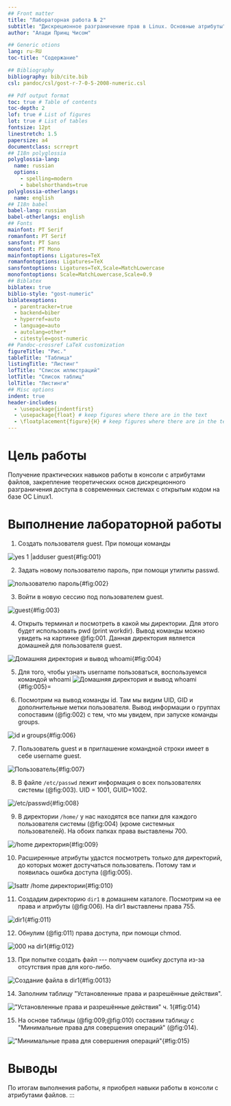 ```yaml
---
## Front matter
title: "Лабораторная работа № 2"
subtitle: "Дискреционное разграничение прав в Linux. Основные атрибуты"
author: "Алади Принц Чисом"

## Generic otions
lang: ru-RU
toc-title: "Содержание"

## Bibliography
bibliography: bib/cite.bib
csl: pandoc/csl/gost-r-7-0-5-2008-numeric.csl

## Pdf output format
toc: true # Table of contents
toc-depth: 2
lof: true # List of figures
lot: true # List of tables
fontsize: 12pt
linestretch: 1.5
papersize: a4
documentclass: scrreprt
## I18n polyglossia
polyglossia-lang:
  name: russian
  options:
	- spelling=modern
	- babelshorthands=true
polyglossia-otherlangs:
  name: english
## I18n babel
babel-lang: russian
babel-otherlangs: english
## Fonts
mainfont: PT Serif
romanfont: PT Serif
sansfont: PT Sans
monofont: PT Mono
mainfontoptions: Ligatures=TeX
romanfontoptions: Ligatures=TeX
sansfontoptions: Ligatures=TeX,Scale=MatchLowercase
monofontoptions: Scale=MatchLowercase,Scale=0.9
## Biblatex
biblatex: true
biblio-style: "gost-numeric"
biblatexoptions:
  - parentracker=true
  - backend=biber
  - hyperref=auto
  - language=auto
  - autolang=other*
  - citestyle=gost-numeric
## Pandoc-crossref LaTeX customization
figureTitle: "Рис."
tableTitle: "Таблица"
listingTitle: "Листинг"
lofTitle: "Список иллюстраций"
lotTitle: "Список таблиц"
lolTitle: "Листинги"
## Misc options
indent: true
header-includes:
  - \usepackage{indentfirst}
  - \usepackage{float} # keep figures where there are in the text
  - \floatplacement{figure}{H} # keep figures where there are in the text
---
```


# Цель работы

Получение практических навыков работы в консоли с атрибутами файлов, закрепление теоретических основ дискреционного разграничения доступа в современных системах с открытым кодом на базе ОС Linux1.

# Выполнение лабораторной работы

1. Создать пользователя guest. При помощи команды 

![yes 1 |adduser guest](image/1.png){#fig:001}

2. Задать новому пользователю пароль, при помощи утилиты passwd.

![пользователю пароль](image/2.png){#fig:002}

3. Войти в новую сессию под пользователем guest.

![guest](image/3.png){#fig:003}

4. Открыть терминал и посмотреть в какой мы директории. Для этого будет использовать pwd (print workdir). Вывод команды можно увидеть на картинке @fig:001. Данная директория является домашней для пользователя guest.

![Домашняя директория и вывод whoami](image/4.png){#fig:004}

5. Для того, чтобы узнать username пользоваться, воспользуемся командой whoami 
![Домашняя директория и вывод whoami](image/5.png){#fig:005}=

6. Посмотрим на вывод команды id. Там мы видим UID, GID и дополнительные метки пользователя. Вывод информации о группах сопоставим (@fig:002) с тем, что мы увидем, при запуске команды groups.

![id и groups](image/6.png){#fig:006}

7. Пользователь guest и в приглашение командной строки имеет в себе username guest.

![Пользователь](image/7.png){#fig:007}

8. В файле `/etc/passwd` лежит информация о всех пользователях системы (@fig:003). UID = 1001, GUID=1002.

![/etc/passwd](image/8.png){#fig:008}

9. В директории `/home/` у нас находятся все папки для каждого пользователя системы (@fig:004) (кроме системных пользователей). На обоих папках права выставлены 700.

![/home директория](image/9.png){#fig:009}

10. Расширенные атрибуты удастся посмотреть только для директорий, до которых может достучаться пользователь. Потому там и появилась ошибка доступа (@fig:005).

![lsattr /home директории](image/10.png){#fig:010}

11. Создадим директорию `dir1` в домашнем каталоге. Посмотрим на ее права и атрибуты (@fig:006). На dir1 выставлены права 755.

![dir1](image/11.png){#fig:011}

12. Обнулим (@fig:011) права доступа, при помощи chmod.

![000 на dir1](image/12.png){#fig:012}

13. При попытке создать файл --- получаем ошибку доступа из-за отсутствия прав для кого-либо.

![Создание файла в dir1](image/13.png){#fig:0013}

14. Заполним таблицу "Установленные права и разрешённые действия". 

!["Установленные права и разрешённые действия" ч. 1](image/14.png){#fig:014}

15. На основе таблицы (@fig:009;@fig:010) составим таблицу с "Минимальные права для совершения операций" (@fig:014).

!["Минимальные права для совершения операций"](image/15.png){#fig:015}

# Выводы

По итогам выполнения работы, я приобрел навыки работы в консоли с атрибутами файлов.
:::
